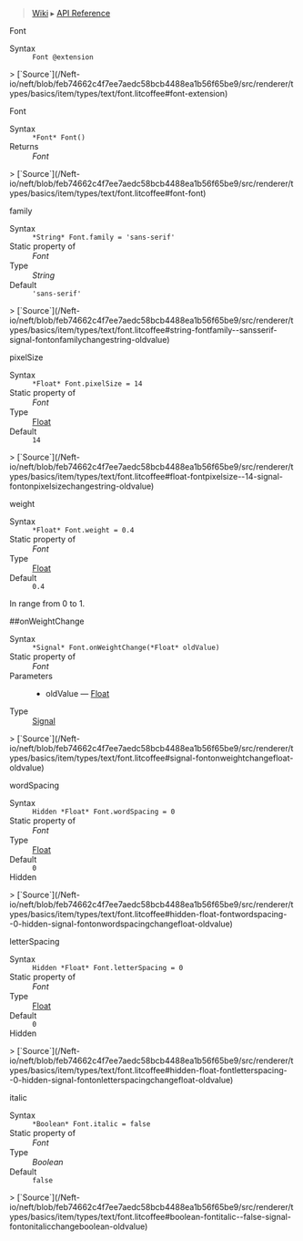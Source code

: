 > [Wiki](Home) ▸ [API Reference](API-Reference)

Font
<dl><dt>Syntax</dt><dd><code>Font @extension</code></dd></dl>
> [`Source`](/Neft-io/neft/blob/feb74662c4f7ee7aedc58bcb4488ea1b56f65be9/src/renderer/types/basics/item/types/text/font.litcoffee#font-extension)

Font
<dl><dt>Syntax</dt><dd><code>&#x2A;Font&#x2A; Font()</code></dd><dt>Returns</dt><dd><i>Font</i></dd></dl>
> [`Source`](/Neft-io/neft/blob/feb74662c4f7ee7aedc58bcb4488ea1b56f65be9/src/renderer/types/basics/item/types/text/font.litcoffee#font-font)

family
<dl><dt>Syntax</dt><dd><code>&#x2A;String&#x2A; Font.family = 'sans-serif'</code></dd><dt>Static property of</dt><dd><i>Font</i></dd><dt>Type</dt><dd><i>String</i></dd><dt>Default</dt><dd><code>'sans-serif'</code></dd></dl>
> [`Source`](/Neft-io/neft/blob/feb74662c4f7ee7aedc58bcb4488ea1b56f65be9/src/renderer/types/basics/item/types/text/font.litcoffee#string-fontfamily--sansserif-signal-fontonfamilychangestring-oldvalue)

pixelSize
<dl><dt>Syntax</dt><dd><code>&#x2A;Float&#x2A; Font.pixelSize = 14</code></dd><dt>Static property of</dt><dd><i>Font</i></dd><dt>Type</dt><dd><a href="/Neft-io/neft/wiki/Utils-API#isfloat">Float</a></dd><dt>Default</dt><dd><code>14</code></dd></dl>
> [`Source`](/Neft-io/neft/blob/feb74662c4f7ee7aedc58bcb4488ea1b56f65be9/src/renderer/types/basics/item/types/text/font.litcoffee#float-fontpixelsize--14-signal-fontonpixelsizechangestring-oldvalue)

weight
<dl><dt>Syntax</dt><dd><code>&#x2A;Float&#x2A; Font.weight = 0.4</code></dd><dt>Static property of</dt><dd><i>Font</i></dd><dt>Type</dt><dd><a href="/Neft-io/neft/wiki/Utils-API#isfloat">Float</a></dd><dt>Default</dt><dd><code>0.4</code></dd></dl>
In range from 0 to 1.

##onWeightChange
<dl><dt>Syntax</dt><dd><code>&#x2A;Signal&#x2A; Font.onWeightChange(&#x2A;Float&#x2A; oldValue)</code></dd><dt>Static property of</dt><dd><i>Font</i></dd><dt>Parameters</dt><dd><ul><li>oldValue — <a href="/Neft-io/neft/wiki/Utils-API#isfloat">Float</a></li></ul></dd><dt>Type</dt><dd><a href="/Neft-io/neft/wiki/Signal-API#class-signal">Signal</a></dd></dl>
> [`Source`](/Neft-io/neft/blob/feb74662c4f7ee7aedc58bcb4488ea1b56f65be9/src/renderer/types/basics/item/types/text/font.litcoffee#signal-fontonweightchangefloat-oldvalue)

wordSpacing
<dl><dt>Syntax</dt><dd><code>Hidden &#x2A;Float&#x2A; Font.wordSpacing = 0</code></dd><dt>Static property of</dt><dd><i>Font</i></dd><dt>Type</dt><dd><a href="/Neft-io/neft/wiki/Utils-API#isfloat">Float</a></dd><dt>Default</dt><dd><code>0</code></dd><dt>Hidden</dt></dl>
> [`Source`](/Neft-io/neft/blob/feb74662c4f7ee7aedc58bcb4488ea1b56f65be9/src/renderer/types/basics/item/types/text/font.litcoffee#hidden-float-fontwordspacing--0-hidden-signal-fontonwordspacingchangefloat-oldvalue)

letterSpacing
<dl><dt>Syntax</dt><dd><code>Hidden &#x2A;Float&#x2A; Font.letterSpacing = 0</code></dd><dt>Static property of</dt><dd><i>Font</i></dd><dt>Type</dt><dd><a href="/Neft-io/neft/wiki/Utils-API#isfloat">Float</a></dd><dt>Default</dt><dd><code>0</code></dd><dt>Hidden</dt></dl>
> [`Source`](/Neft-io/neft/blob/feb74662c4f7ee7aedc58bcb4488ea1b56f65be9/src/renderer/types/basics/item/types/text/font.litcoffee#hidden-float-fontletterspacing--0-hidden-signal-fontonletterspacingchangefloat-oldvalue)

italic
<dl><dt>Syntax</dt><dd><code>&#x2A;Boolean&#x2A; Font.italic = false</code></dd><dt>Static property of</dt><dd><i>Font</i></dd><dt>Type</dt><dd><i>Boolean</i></dd><dt>Default</dt><dd><code>false</code></dd></dl>
> [`Source`](/Neft-io/neft/blob/feb74662c4f7ee7aedc58bcb4488ea1b56f65be9/src/renderer/types/basics/item/types/text/font.litcoffee#boolean-fontitalic--false-signal-fontonitalicchangeboolean-oldvalue)

